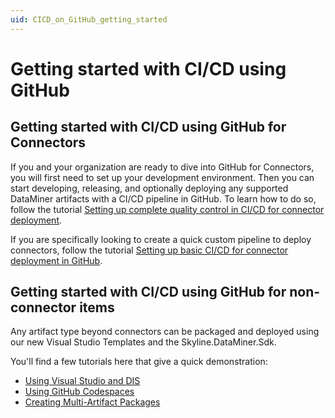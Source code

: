 ```yaml
---
uid: CICD_on_GitHub_getting_started
---
```

# Getting started with CI/CD using GitHub

## Getting started with CI/CD using GitHub for Connectors

If you and your organization are ready to dive into GitHub for Connectors, you will first need to set up your development environment.
Then you can start developing, releasing, and optionally deploying any supported DataMiner artifacts with a CI/CD pipeline in GitHub. To learn how to do so, follow the tutorial [Setting up complete quality control in CI/CD for connector deployment](xref:CICD_Tutorial_For_Connectors_VisualStudio_And_GitHub).

If you are specifically looking to create a quick custom pipeline to deploy connectors, follow the tutorial [Setting up basic CI/CD for connector deployment in GitHub](xref:CICD_Tutorial_Connector).

## Getting started with CI/CD using GitHub for non-connector items

Any artifact type beyond connectors can be packaged and deployed using our new Visual Studio Templates and the Skyline.DataMiner.Sdk.

You'll find a few tutorials here that give a quick demonstration:

- [Using Visual Studio and DIS](xref:CICD_Tutorial_For_Other_Items_User_Defined_API_VisualStudio_And_GitHub)
- [Using GitHub Codespaces](xref:CICD_Tutorial_For_Other_Items_User_Defined_API_GitHub_Codespaces)
- [Creating Multi-Artifact Packages](xref:CICD_Tutorial_For_Other_Items_Multi-Artifact_DataMiner_Package_VisualStudio_And_GitHub)